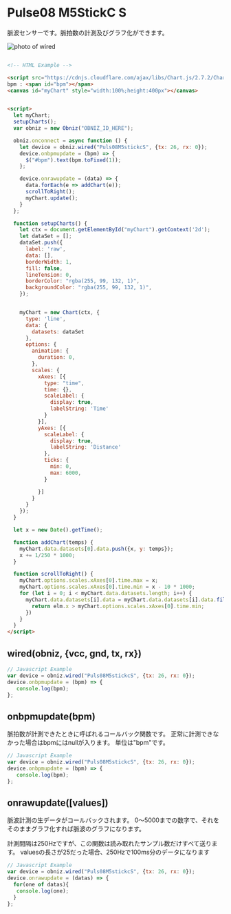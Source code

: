 # Pulse08 M5StickC S

脈波センサーです。脈拍数の計測及びグラフ化ができます。

![photo of wired](./image.jpg)


```html

<!-- HTML Example -->

<script src="https://cdnjs.cloudflare.com/ajax/libs/Chart.js/2.7.2/Chart.min.js"></script>
bpm : <span id="bpm"></span>
<canvas id="myChart" style="width:100%;height:400px"></canvas>


<script>
  let myChart;
  setupCharts();
  var obniz = new Obniz("OBNIZ_ID_HERE");

  obniz.onconnect = async function () {
    let device = obniz.wired("Puls08M5stickcS", {tx: 26, rx: 0});
    device.onbpmupdate = (bpm) => {
      $("#bpm").text(bpm.toFixed(1));
    };

    device.onrawupdate = (data) => {
      data.forEach(e => addChart(e));
      scrollToRight();
      myChart.update();
    }
  };

  function setupCharts() {
    let ctx = document.getElementById("myChart").getContext('2d');
    let dataSet = [];
    dataSet.push({
      label: 'raw',
      data: [],
      borderWidth: 1,
      fill: false,
      lineTension: 0,
      borderColor: "rgba(255, 99, 132, 1)",
      backgroundColor: "rgba(255, 99, 132, 1)",
    });


    myChart = new Chart(ctx, {
      type: 'line',
      data: {
        datasets: dataSet
      },
      options: {
        animation: {
          duration: 0,
        },
        scales: {
          xAxes: [{
            type: "time",
            time: {},
            scaleLabel: {
              display: true,
              labelString: 'Time'
            }
          }],
          yAxes: [{
            scaleLabel: {
              display: true,
              labelString: 'Distance'
            },
            ticks: {
              min: 0,
              max: 6000,
            }

          }]
        }
      }
    });
  }

  let x = new Date().getTime();

  function addChart(temps) {
    myChart.data.datasets[0].data.push({x, y: temps});
    x += 1/250 * 1000;
  }

  function scrollToRight() {
    myChart.options.scales.xAxes[0].time.max = x;
    myChart.options.scales.xAxes[0].time.min = x - 10 * 1000;
    for (let i = 0; i < myChart.data.datasets.length; i++) {
      myChart.data.datasets[i].data = myChart.data.datasets[i].data.filter((elm) => {
        return elm.x > myChart.options.scales.xAxes[0].time.min;
      })
    }
  }
</script>
```

## wired(obniz, {vcc, gnd, tx, rx})

```javascript
// Javascript Example
var device = obniz.wired("Puls08M5stickcS", {tx: 26, rx: 0});
device.onbpmupdate = (bpm) => {
   console.log(bpm);
};
```

## onbpmupdate(bpm)
脈拍数が計測できたときに呼ばれるコールバック関数です。
正常に計測できなかった場合はbpmにはnullが入ります。
単位は"bpm"です。

```javascript
// Javascript Example
var device = obniz.wired("Puls08M5stickcS", {tx: 26, rx: 0});
device.onbpmupdate = (bpm) => {
   console.log(bpm);
};
```

## onrawupdate([values])
脈波計測の生データがコールバックされます。
0〜5000までの数字で、それをそのままグラフ化すれば脈波のグラフになります。

計測間隔は250Hzですが、この関数は読み取れたサンプル数だけすべて送ります。
valuesの長さが25だった場合、250Hzで100ms分のデータになります

```javascript
// Javascript Example
var device = obniz.wired("Puls08M5stickcS", {tx: 26, rx: 0});
device.onrawupdate = (datas) => {
  for(one of datas){
   console.log(one);
  }
};
    
```
    
